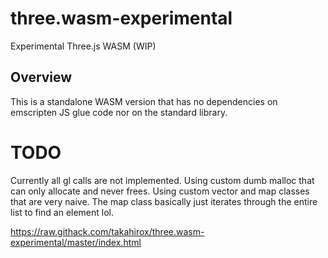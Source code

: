 # three.wasm-experimental
Experimental Three.js WASM (WIP)

## Overview

This is a standalone WASM version that has no dependencies on emscripten JS glue code nor on the standard library. 

# TODO

Currently all gl calls are not implemented.
Using custom dumb malloc that can only allocate and never frees.
Using custom vector and map classes that are very naive. The map class basically just iterates through the entire list to find an element lol.

https://raw.githack.com/takahirox/three.wasm-experimental/master/index.html
